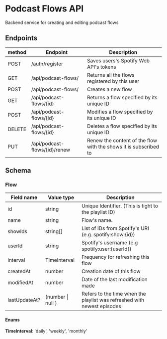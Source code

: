 # Podcast Flows API

Backend service for creating and editing podcast flows

## Endpoints

| method | Endpoint                      | Description                                                      |
| ------ | ----------------------------- | ---------------------------------------------------------------- |
| POST   | /auth/register                | Saves users's Spotify Web API's tokens                           |
| GET    | /api/podcast-flows/           | Returns all the flows registered by this user                    |
| POST   | /api/podcast-flows/           | Creates a new flow                                               |
| GET    | /api/podcast-flows/{id}       | Returns a flow specified by its unique ID                        |
| POST   | /api/podcast-flows/{id}       | Modifies a flow specified by its unique ID                       |
| DELETE | /api/podcast-flows/{id}       | Deletes a flow specified by its unique ID                        |
| PUT    | /api/podcast-flows/{id}/renew | Renew the content of the flow with the shows it is subscribed to |

## Schema

### Flow

| Field name    | Value type        | Description                                                             |
| ------------- | ----------------- | ----------------------------------------------------------------------- |
| id            | string            | Unique Identifier. (This is tight to the playlist ID)                   |
| name          | string            | Flow's name.                                                            |
| showIds       | string[]          | List of IDs from Spotify's URI (e.g. spotify:show:{id})                 |
| userId        | string            | Spotify's username (e.g spotify:user:{userId})                          |
| interval      | TimeInterval      | Frequency for refreshing this flow                                      |
| createdAt     | number            | Creation date of this flow                                              |
| modifiedAt    | number            | Date of the last modification made                                      |
| lastUpdateAt? | (number \| null ) | Refers to the time when the playlist was refreshed with newest episodes |

#### Enums

**TimeInterval**: 'daily', 'weekly', 'monthly'
